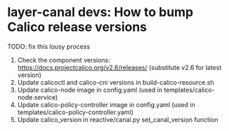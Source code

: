 # layer-canal devs: How to bump Calico release versions

TODO: fix this lousy process

1. Check the component versions: https://docs.projectcalico.org/v2.6/releases/
   (substitute v2.6 for latest version)
2. Update calicoctl and calico-cni versions in build-calico-resource.sh
3. Update calico-node image in config.yaml
   (used in templates/calico-node.service)
4. Update calico-policy-controller image in config.yaml
   (used in templates/calico-policy-controller.yaml)
5. Update calico_version in reactive/canal.py set_canal_version function
